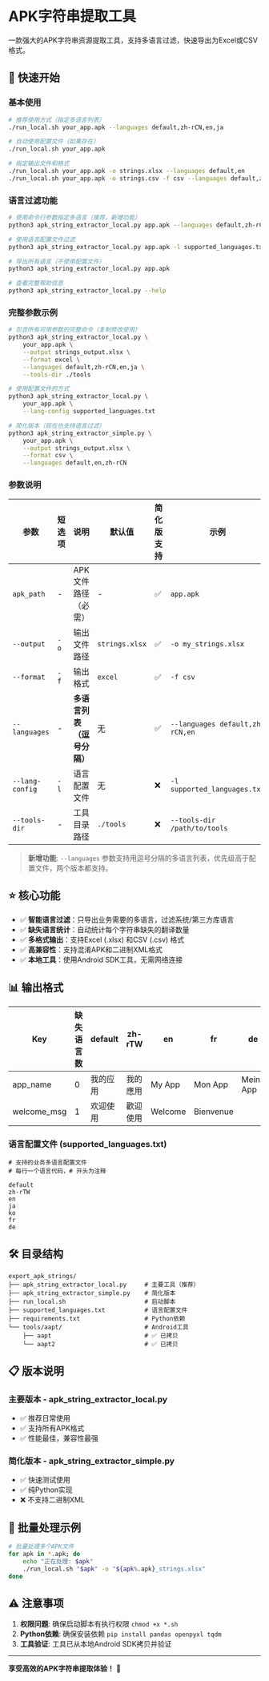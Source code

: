 # APK字符串提取工具

一款强大的APK字符串资源提取工具，支持多语言过滤，快速导出为Excel或CSV格式。

## 🚀 快速开始

### 基本使用

```bash
# 推荐使用方式（指定多语言列表）
./run_local.sh your_app.apk --languages default,zh-rCN,en,ja

# 自动使用配置文件（如果存在）
./run_local.sh your_app.apk

# 指定输出文件和格式
./run_local.sh your_app.apk -o strings.xlsx --languages default,en
./run_local.sh your_app.apk -o strings.csv -f csv --languages default,zh-rCN,en
```

### 语言过滤功能

```bash
# 使用命令行参数指定多语言（推荐，新增功能）
python3 apk_string_extractor_local.py app.apk --languages default,zh-rCN,en,ja

# 使用语言配置文件过滤
python3 apk_string_extractor_local.py app.apk -l supported_languages.txt

# 导出所有语言（不使用配置文件）
python3 apk_string_extractor_local.py app.apk

# 查看完整帮助信息
python3 apk_string_extractor_local.py --help
```

### 完整参数示例

```bash
# 包含所有可用参数的完整命令（复制修改使用）
python3 apk_string_extractor_local.py \
    your_app.apk \
    --output strings_output.xlsx \
    --format excel \
    --languages default,zh-rCN,en,ja \
    --tools-dir ./tools

# 使用配置文件的方式
python3 apk_string_extractor_local.py \
    your_app.apk \
    --lang-config supported_languages.txt

# 简化版本（现在也支持语言过滤）
python3 apk_string_extractor_simple.py \
    your_app.apk \
    --output strings_output.xlsx \
    --format csv \
    --languages default,en,zh-rCN
```

### 参数说明

| 参数 | 短选项 | 说明 | 默认值 | 简化版支持 | 示例 |
|------|--------|------|--------|-----------|------|
| `apk_path` | - | APK文件路径（必需） | - | ✅ | `app.apk` |
| `--output` | `-o` | 输出文件路径 | `strings.xlsx` | ✅ | `-o my_strings.xlsx` |
| `--format` | `-f` | 输出格式 | `excel` | ✅ | `-f csv` |
| `--languages` | - | **多语言列表（逗号分隔）** | 无 | ✅ | `--languages default,zh-rCN,en` |
| `--lang-config` | `-l` | 语言配置文件 | 无 | ❌ | `-l supported_languages.txt` |
| `--tools-dir` | - | 工具目录路径 | `./tools` | ❌ | `--tools-dir /path/to/tools` |

> **新增功能**: `--languages` 参数支持用逗号分隔的多语言列表，优先级高于配置文件，两个版本都支持。

## ⭐ 核心功能

- ✅ **智能语言过滤**：只导出业务需要的多语言，过滤系统/第三方库语言
- ✅ **缺失语言统计**：自动统计每个字符串缺失的翻译数量
- ✅ **多格式输出**：支持Excel (.xlsx) 和CSV (.csv) 格式
- ✅ **高兼容性**：支持混淆APK和二进制XML格式
- ✅ **本地工具**：使用Android SDK工具，无需网络连接

## 📊 输出格式

| Key         | 缺失语言数 | default  | zh-rTW   | en      | fr        | de        |
| ----------- | ---------- | -------- | -------- | ------- | --------- | --------- |
| app_name    | 0          | 我的应用 | 我的應用 | My App  | Mon App   | Meine App |
| welcome_msg | 1          | 欢迎使用 | 歡迎使用 | Welcome | Bienvenue |           |

### 语言配置文件 (supported_languages.txt)

```
# 支持的业务多语言配置文件
# 每行一个语言代码，# 开头为注释

default
zh-rTW
en
ja
ko
fr
de
```

## 🛠️ 目录结构

```
export_apk_strings/
├── apk_string_extractor_local.py     # 主要工具（推荐）
├── apk_string_extractor_simple.py    # 简化版本
├── run_local.sh                      # 启动脚本
├── supported_languages.txt           # 语言配置文件
├── requirements.txt                  # Python依赖
└── tools/aapt/                       # Android工具
    ├── aapt                          # ✅ 已拷贝
    └── aapt2                         # ✅ 已拷贝
```

## 📋 版本说明

### 主要版本 - apk_string_extractor_local.py

- ✅ 推荐日常使用
- ✅ 支持所有APK格式
- ✅ 性能最佳，兼容性最强

### 简化版本 - apk_string_extractor_simple.py

- ✅ 快速测试使用
- ✅ 纯Python实现
- ❌ 不支持二进制XML

## 🔧 批量处理示例

```bash
# 批量处理多个APK文件
for apk in *.apk; do
    echo "正在处理: $apk"
    ./run_local.sh "$apk" -o "${apk%.apk}_strings.xlsx"
done
```

## ⚠️ 注意事项

1. **权限问题**: 确保启动脚本有执行权限 `chmod +x *.sh`
2. **Python依赖**: 确保安装依赖 `pip install pandas openpyxl tqdm`
3. **工具验证**: 工具已从本地Android SDK拷贝并验证

---

**享受高效的APK字符串提取体验！** 🚀
